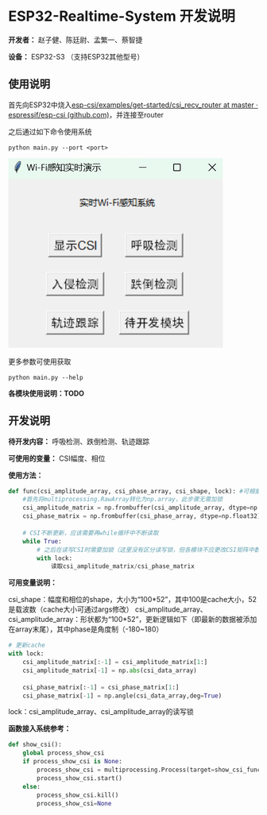 # ESP32-Realtime-System 开发说明



**开发者：** 赵子健、陈廷尉、孟繁一、蔡智捷 

**设备：** ESP32-S3 （支持ESP32其他型号）



## 使用说明

首先向ESP32中烧入[esp-csi/examples/get-started/csi_recv_router at master · espressif/esp-csi (github.com)](https://github.com/espressif/esp-csi/tree/master/examples/get-started/csi_recv_router)，并连接至router

之后通过如下命令使用系统

```shell
python main.py --port <port>
```

![](./fig/ui.png)

更多参数可使用获取

```shell
python main.py --help
```



**各模块使用说明：TODO**





## 开发说明

**待开发内容：** 呼吸检测、跌倒检测、轨迹跟踪

**可使用的变量：** CSI幅度、相位

**使用方法：**

```python
def func(csi_amplitude_array, csi_phase_array, csi_shape, lock): #可根据需要使用csi_amplitude_array和csi_phase_array
    #首先将multiprocessing.RawArray转化为np.array，此步骤无需加锁
    csi_amplitude_matrix = np.frombuffer(csi_amplitude_array, dtype=np.float32).reshape(csi_shape)
    csi_phase_matrix = np.frombuffer(csi_phase_array, dtype=np.float32).reshape(csi_shape)
    
    # CSI不断更新，应该需要再while循环中不断读取
    while True:
        # 之后在读写CSI时需要加锁（这里没有区分读写锁，但各模块不应更改CSI矩阵中数据）
        with lock:
            读取csi_amplitude_matrix/csi_phase_matrix
```



**可用变量说明：**

csi_shape：幅度和相位的shape，大小为“100\*52”，其中100是cache大小，52是载波数（cache大小可通过args修改）
csi_amplitude_array、csi_amplitude_array：形状都为“100\*52”，更新逻辑如下（即最新的数据被添加在array末尾），其中phase是角度制（-180~180）

```python
# 更新cache
with lock:
    csi_amplitude_matrix[:-1] = csi_amplitude_matrix[1:]
    csi_amplitude_matrix[-1] = np.abs(csi_data_array)

    csi_phase_matrix[:-1] = csi_phase_matrix[1:]
    csi_phase_matrix[-1] = np.angle(csi_data_array,deg=True)
```

lock：csi_amplitude_array、csi_amplitude_array的读写锁



**函数接入系统参考：**

```python
def show_csi():
    global process_show_csi
    if process_show_csi is None:
        process_show_csi = multiprocessing.Process(target=show_csi_func, args=(lock,csi_amplitude_array,cache_len,csi_shape))
        process_show_csi.start()
    else:
        process_show_csi.kill()
        process_show_csi=None
```

